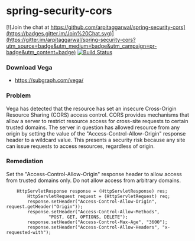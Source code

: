 # spring-security-cors

[![Join the chat at https://github.com/arpitaggarwal/spring-security-cors](https://badges.gitter.im/Join%20Chat.svg)](https://gitter.im/arpitaggarwal/spring-security-cors?utm_source=badge&utm_medium=badge&utm_campaign=pr-badge&utm_content=badge)
[![Build Status](https://api.travis-ci.org/arpitaggarwal/spring-security-cors.svg?branch=master)](https://travis-ci.org/arpitaggarwal/spring-security-cors)

### Download Vega

 - https://subgraph.com/vega/

### Problem

Vega has detected that the resource has set an insecure Cross-Origin Resource Sharing (CORS) access control. CORS provides mechanisms that allow a server to restrict resource access for cross-site requests to certain trusted domains. The server in question has allowed resource from any origin by setting the value of the "Access-Control-Allow-Origin" response header to a wildcard value. This presents a security risk because any site can issue requests to access resources, regardless of origin.

### Remediation

Set the "Access-Control-Allow-Origin" response header to allow access from trusted domains only. Do not allow access from arbitrary domains.

```
    HttpServletResponse response = (HttpServletResponse) res;
		HttpServletRequest request = (HttpServletRequest) req;
		response.setHeader("Access-Control-Allow-Origin", request.getHeader("Origin"));
		response.setHeader("Access-Control-Allow-Methods",
				"POST, GET, OPTIONS, DELETE");
		response.setHeader("Access-Control-Max-Age", "3600");
		response.setHeader("Access-Control-Allow-Headers", "x-requested-with");
```
